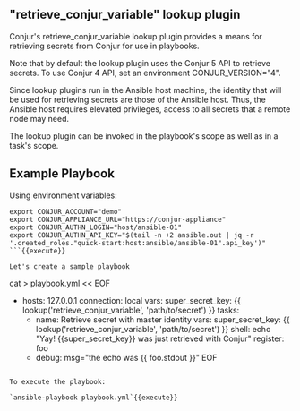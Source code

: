 
## "retrieve_conjur_variable" lookup plugin

Conjur's retrieve_conjur_variable lookup plugin provides a means for retrieving secrets from Conjur for use in playbooks.

Note that by default the lookup plugin uses the Conjur 5 API to retrieve secrets. To use Conjur 4 API, set an environment CONJUR_VERSION="4".

Since lookup plugins run in the Ansible host machine, the identity that will be used for retrieving secrets are those of the Ansible host. Thus, the Ansible host requires elevated privileges, access to all secrets that a remote node may need.

The lookup plugin can be invoked in the playbook's scope as well as in a task's scope.

## Example Playbook

Using environment variables:

```
export CONJUR_ACCOUNT="demo"
export CONJUR_APPLIANCE_URL="https://conjur-appliance"
export CONJUR_AUTHN_LOGIN="host/ansible-01"
export CONJUR_AUTHN_API_KEY="$(tail -n +2 ansible.out | jq -r '.created_roles."quick-start:host:ansible/ansible-01".api_key')"
```{{execute}}

Let's create a sample playbook
```
cat > playbook.yml << EOF
- hosts: 127.0.0.1
  connection: local
  vars:
    super_secret_key: {{ lookup('retrieve_conjur_variable', 'path/to/secret') }}
  tasks:
    - name: Retrieve secret with master identity
      vars:
        super_secret_key: {{ lookup('retrieve_conjur_variable', 'path/to/secret') }}
      shell: echo "Yay! {{super_secret_key}} was just retrieved with Conjur"
      register: foo
    - debug: msg="the echo was {{ foo.stdout }}"
EOF
```{{execute}}

To execute the playbook:

`ansible-playbook playbook.yml`{{execute}}


